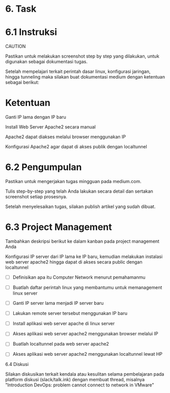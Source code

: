 # 6. Task

# 6.1 Instruksi

CAUTION

Pastikan untuk melakukan screenshot step by step yang dilakukan, untuk digunakan sebagai dokumentasi tugas.

Setelah mempelajari terkait perintah dasar linux, konfigurasi jaringan, hingga tunneling maka silakan buat dokumentasi medium dengan ketentuan sebagai berikut:


# Ketentuan

Ganti IP lama dengan IP baru

Install Web Server Apache2 secara manual

Apache2 dapat diakses melalui browser menggunakan IP

Konfigurasi Apache2 agar dapat di akses publik dengan localtunnel


# 6.2 Pengumpulan 

Pastikan untuk mengerjakan tugas mingguan pada medium.com.

Tulis step-by-step yang telah Anda lakukan secara detail dan sertakan screenshot setiap prosesnya.

Setelah menyelesaikan tugas, silakan publish artikel yang sudah dibuat.


# 6.3 Project Management

Tambahkan deskripsi berikut ke dalam kanban pada project management Anda

Konfigurasi IP server dari IP lama ke IP baru, kemudian melakukan instalasi web server apache2 hingga dapat di akses secara public dengan localtunnel

- [ ] Definisikan apa itu Computer Network menurut pemahamanmu
- [ ] Buatlah daftar perintah linux yang membantumu untuk memanagement linux server
- [ ] Ganti IP server lama menjadi IP server baru
- [ ] Lakukan remote server tersebut menggunakan IP baru
- [ ] Install aplikasi web server apache di linux server
- [ ] Akses aplikasi web server apache2 menggunakan browser melalui IP
- [ ] Buatlah localtunnel pada web server apache2
- [ ] Akses aplikasi web server apache2 menggunakan localtunnel lewat HP


6.4 Diskusi

Silakan diskusikan terkait kendala atau kesulitan selama pembelajaran pada platform diskusi (slack/talk.ink) dengan membuat thread, misalnya "Introduction DevOps: problem cannot connect to network in VMware"

